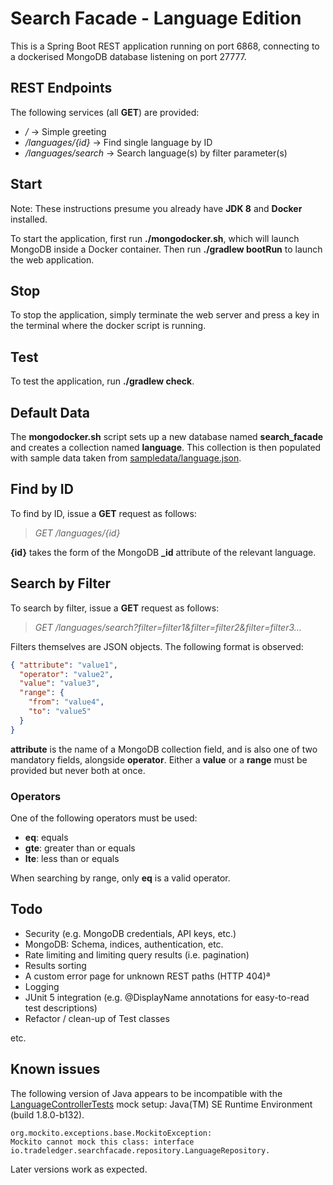 # Search Facade - Language Edition
This is a Spring Boot REST application running on port 6868, connecting to a dockerised MongoDB database listening on port 27777.

## REST Endpoints
The following services (all **GET**) are provided:

* _/_ &rarr; Simple greeting
* _/languages/{id}_ &rarr; Find single language by ID
* _/languages/search_ &rarr; Search language(s) by filter parameter(s)

## Start
Note: These instructions presume you already have **JDK 8** and **Docker** installed.

To start the application, first run **./mongodocker.sh**, which will launch MongoDB inside a Docker container.
Then run **./gradlew bootRun** to launch the web application.

## Stop
To stop the application, simply terminate the web server and press a key in the terminal where the docker script is running.

## Test
To test the application, run **./gradlew check**.

## Default Data
The **mongodocker.sh** script sets up a new database named **search_facade** and creates a collection named **language**.
This collection is then populated with sample data taken from [sampledata/language.json](sampledata/language.json).

## Find by ID
To find by ID, issue a **GET** request as follows:

>_GET /languages/{id}_

**{id}** takes the form of the MongoDB **_id** attribute of the relevant language.

## Search by Filter
To search by filter, issue a **GET** request as follows:

>_GET /languages/search?filter=filter1&filter=filter2&filter=filter3..._

Filters themselves are JSON objects. The following format is observed:
```json
{ "attribute": "value1",
  "operator": "value2",
  "value": "value3",
  "range": {
    "from": "value4",
    "to": "value5"
  }
}
```
**attribute** is the name of a MongoDB collection field, and is also one of two mandatory fields, alongside **operator**. Either a **value** or a **range** must be provided but never both at once.

### Operators
One of the following operators must be used:

* **eq**: equals
* **gte**: greater than or equals
* **lte**: less than or equals

When searching by range, only **eq** is a valid operator.

## Todo
* Security (e.g. MongoDB credentials, API keys, etc.)
* MongoDB: Schema, indices, authentication, etc.
* Rate limiting and limiting query results (i.e. pagination)
* Results sorting
* A custom error page for unknown REST paths (HTTP 404)ª
* Logging
* JUnit 5 integration (e.g. @DisplayName annotations for easy-to-read test descriptions)
* Refactor / clean-up of Test classes

etc.

## Known issues
The following version of Java appears to be incompatible with the [LanguageControllerTests](src/test/java/io/tradeledger/searchfacade/LanguageControllerTests.java) mock setup: Java(TM) SE Runtime Environment (build 1.8.0-b132).

<!-- language: none -->
    org.mockito.exceptions.base.MockitoException: 
    Mockito cannot mock this class: interface io.tradeledger.searchfacade.repository.LanguageRepository.
 
 Later versions work as expected.
 